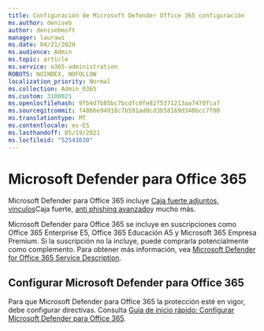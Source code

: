 ```yaml
---
title: Configuración de Microsoft Defender Office 365 configuración
ms.author: deniseb
author: denisebmsft
manager: laurawi
ms.date: 04/21/2020
ms.audience: Admin
ms.topic: article
ms.service: o365-administration
ROBOTS: NOINDEX, NOFOLLOW
localization_priority: Normal
ms.collection: Admin_O365
ms.custom: 3100021
ms.openlocfilehash: 9fb4d7b85bc7bcdfc0fe82f5371213aa7470fca7
ms.sourcegitcommit: f4866e94918c7b591ad0cd3b58169d340bcc7f00
ms.translationtype: MT
ms.contentlocale: es-ES
ms.lasthandoff: 05/19/2021
ms.locfileid: "52543630"
---
```

# <a name="microsoft-defender-for-office-365"></a>Microsoft Defender para Office 365

Microsoft Defender para Office 365 incluye [Caja fuerte adjuntos,](/microsoft-365/security/office-365-security/atp-safe-attachments) [vínculos](/microsoft-365/security/office-365-security/atp-safe-links)Caja fuerte, [anti phishing avanzado](/microsoft-365/security/office-365-security/atp-anti-phishing)y mucho más. 

Microsoft Defender para Office 365 se incluye en suscripciones como Office 365 Enterprise E5, Office 365 Educación A5 y Microsoft 365 Empresa Premium. Si la suscripción no la incluye, puede comprarla potencialmente como complemento. Para obtener más información, vea [Microsoft Defender for Office 365 Service Description](/office365/servicedescriptions/office-365-advanced-threat-protection-service-description).

## <a name="set-up-microsoft-defender-for-office-365"></a>Configurar Microsoft Defender para Office 365

Para que Microsoft Defender para Office 365 la protección esté en vigor, debe configurar directivas. Consulta [Guía de inicio rápido: Configurar Microsoft Defender para Office 365](/microsoft-365/security/office-365-security/office-365-atp).

